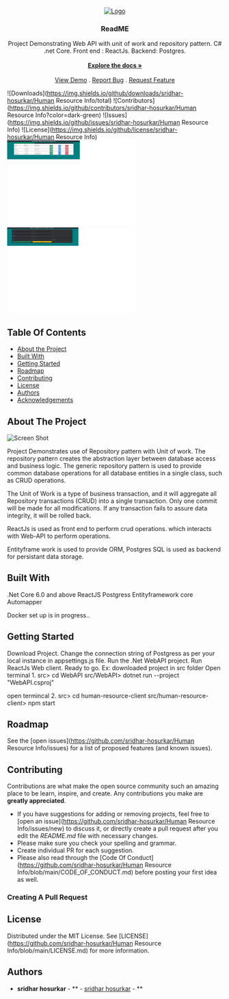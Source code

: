 <br/>
<p align="center">
  <a href="https://github.com/sridhar-hosurkar/Human Resource Info">
    <img src="images/logo.png" alt="Logo" width="80" height="80">
  </a>

  <h3 align="center">ReadME</h3>

  <p align="center">
    Project Demonstrating Web API with unit of work and repository pattern.
C# .net Core.
Front end : ReactJs.
Backend: Postgres.
    <br/>
    <br/>
    <a href="https://github.com/sridhar-hosurkar/Human Resource Info"><strong>Explore the docs »</strong></a>
    <br/>
    <br/>
    <a href="https://github.com/sridhar-hosurkar/Human Resource Info">View Demo</a>
    .
    <a href="https://github.com/sridhar-hosurkar/Human Resource Info/issues">Report Bug</a>
    .
    <a href="https://github.com/sridhar-hosurkar/Human Resource Info/issues">Request Feature</a>
  </p>
</p>

![Downloads](https://img.shields.io/github/downloads/sridhar-hosurkar/Human Resource Info/total) ![Contributors](https://img.shields.io/github/contributors/sridhar-hosurkar/Human Resource Info?color=dark-green) ![Issues](https://img.shields.io/github/issues/sridhar-hosurkar/Human Resource Info) ![License](https://img.shields.io/github/license/sridhar-hosurkar/Human Resource Info) 
<br/>
<img src="images/home.jpg" alt="Home" width="300" height="200">
<br/>
<img src="images/Add_edit.jpg" alt="Add/Edit" width="300" height="200">
<br/>
## Table Of Contents

* [About the Project](#about-the-project)
* [Built With](#built-with)
* [Getting Started](#getting-started)
* [Roadmap](#roadmap)
* [Contributing](#contributing)
* [License](#license)
* [Authors](#authors)
* [Acknowledgements](#acknowledgements)

## About The Project

![Screen Shot](images/screenshot.png)

Project Demonstrates use of Repository pattern with Unit of work. 
The repository pattern creates the abstraction layer between database access and business logic. The generic repository pattern is used to provide common database operations for all database entities in a single class, such as CRUD operations.

The Unit of Work is a type of business transaction, and it will aggregate all Repository transactions (CRUD) into a single transaction. Only one commit will be made for all modifications. If any transaction fails to assure data integrity, it will be rolled back. 

ReactJs is used as front end to perform crud operations. which interacts with Web-API to perform operations.

Entityframe work is used to provide ORM, Postgres SQL is used as backend for persistant data storage.

## Built With

.Net Core 6.0 and above
ReactJS
Postgress
Entityframework core
Automapper

Docker set up is in progress..

## Getting Started

Download Project.
Change the connection string of Postgress as per your local instance in appsettings.js file.
Run the .Net WebAPI project.
Run ReactJs Web client.
Ready to go.
Ex: downloaded project in src folder
Open terminal 1.
src> cd WebAPI
src/WebAPI> dotnet run --project "WebAPI.csproj"

open termincal 2.
src> cd human-resource-client
src/human-resource-client> npm start


## Roadmap

See the [open issues](https://github.com/sridhar-hosurkar/Human Resource Info/issues) for a list of proposed features (and known issues).

## Contributing

Contributions are what make the open source community such an amazing place to be learn, inspire, and create. Any contributions you make are **greatly appreciated**.
* If you have suggestions for adding or removing projects, feel free to [open an issue](https://github.com/sridhar-hosurkar/Human Resource Info/issues/new) to discuss it, or directly create a pull request after you edit the *README.md* file with necessary changes.
* Please make sure you check your spelling and grammar.
* Create individual PR for each suggestion.
* Please also read through the [Code Of Conduct](https://github.com/sridhar-hosurkar/Human Resource Info/blob/main/CODE_OF_CONDUCT.md) before posting your first idea as well.

### Creating A Pull Request



## License

Distributed under the MIT License. See [LICENSE](https://github.com/sridhar-hosurkar/Human Resource Info/blob/main/LICENSE.md) for more information.

## Authors

* **sridhar hosurkar** - ** - [sridhar hosurkar]() - **




